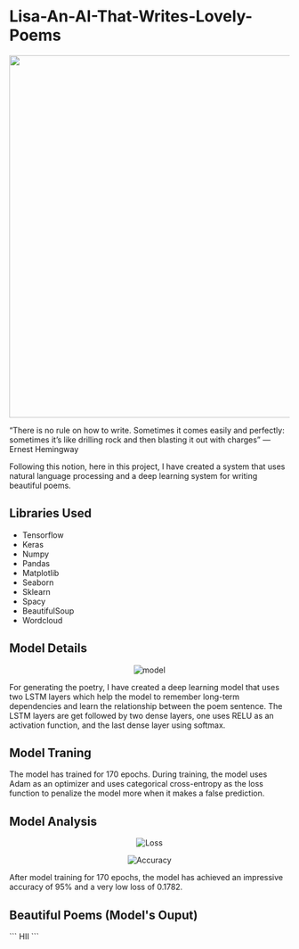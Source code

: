 # Lisa-An-AI-That-Writes-Lovely-Poems
<img src="https://assets.readitforward.com/wp-content/uploads/2017/10/poems_art-900x675.png" width="950" height="650">
<p>“There is no rule on how to write. Sometimes it comes easily and perfectly: sometimes it’s like drilling rock and then blasting it out with charges” — Ernest Hemingway</p></p>Following this notion, here in this project, I have created a system that uses natural language processing and a deep learning system for writing beautiful poems.</p>
<h2>Libraries Used</h2>
<ul>
  <li>Tensorflow</li>
  <li>Keras</li>
  <li>Numpy</li>
  <li>Pandas </li>
  <li>Matplotlib</li>
  <li>Seaborn</li>
  <li>Sklearn</li>
  <li>Spacy</li>
  <li>BeautifulSoup</li>
  <li>Wordcloud</li>
</ul>
<h2>Model Details</h2>
<p align="center">
<img src="https://github.com/NavinBondade/Lisa-An-AI-That-Writes-Lovely-Poems/blob/main/Graphs/Model.png" alt="model" >
</p> 
<p>For generating the poetry, I have created a deep learning model that uses two LSTM layers which help the model to remember long-term dependencies and learn the relationship between the poem sentence. The LSTM layers are get followed by two dense layers, one uses RELU as an activation function, and the last dense layer using softmax.</p>
<h2>Model Traning</h2>
<p>The model has trained for 170 epochs. During training, the model uses Adam as an optimizer and uses categorical cross-entropy as the loss function to penalize the model more when it makes a false prediction.</p>
<h2>Model Analysis</h2>
<p align="center">
<img src="https://github.com/NavinBondade/Lisa-An-AI-That-Writes-Lovely-Poems/blob/main/Graphs/Loss.png" alt="Loss" >
</p>
<p align="center">
<img src="https://github.com/NavinBondade/Lisa-An-AI-That-Writes-Lovely-Poems/blob/main/Graphs/Accuracy.png" alt="Accuracy" >
</p>
<p>After model training for 170 epochs, the model has achieved an impressive accuracy of 95% and a very low loss of 0.1782.</p>
<h2>Beautiful Poems (Model's Ouput)</h2>
```
HII
```
